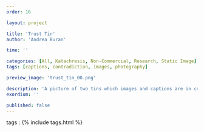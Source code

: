```yaml
---
order: 16

layout: project

title: 'Trust Tin'
author: 'Andrea Buran'

time: ''

categories: [All, Katachresis, Non-Commercial, Research, Static Image]
tags: [captions, contradiction, images, photography]

preview_image: 'trust_tin_00.png'

description: 'A picture of two tins which images and captions are in contradiction to each other.'
exordium: ''

published: false
---
```


tags
: {% include tags.html %}
